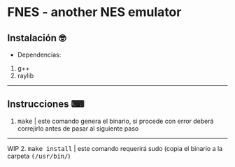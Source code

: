 # FNES - another NES emulator

## Instalación 🤓 
- Dependencias:
1. g++
2. raylib

-------------------------------------------------------------------------------

## Instrucciones ⌨ 
1. <kbd>make</kbd> | este comando genera el binario, si procede con error deberá correjirlo antes de pasar al siguiente paso

-------------------------------------------------------------------------------

WIP 
2. <kbd>make install</kbd> | este comando requerirá sudo (copia el binario a la carpeta <kbd>(/usr/bin/</kbd>)

